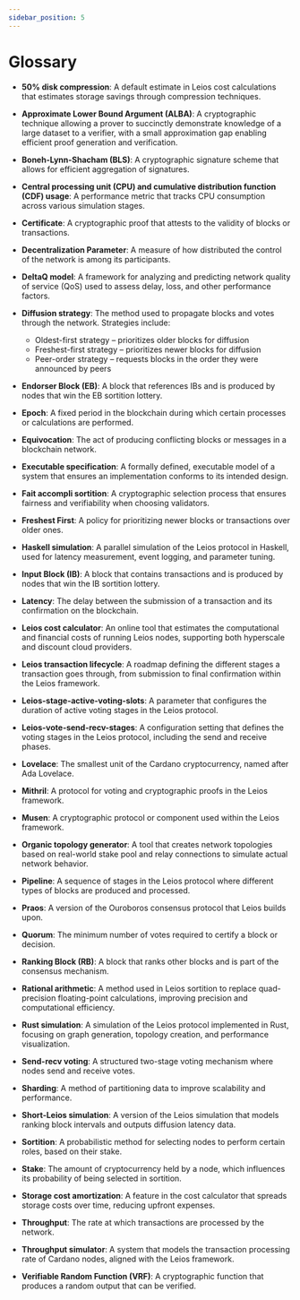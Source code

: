 ```yaml
---
sidebar_position: 5
---
```


# Glossary

- **50% disk compression**: A default estimate in Leios cost calculations that estimates storage savings through compression techniques.

- **Approximate Lower Bound Argument (ALBA)**: A cryptographic technique allowing a prover to succinctly demonstrate knowledge of a large dataset to a verifier, with a small approximation gap enabling efficient proof generation and verification.

- **Boneh-Lynn-Shacham (BLS)**: A cryptographic signature scheme that allows for efficient aggregation of signatures.

- **Central processing unit (CPU) and cumulative distribution function (CDF) usage**: A performance metric that tracks CPU consumption across various simulation stages.

- **Certificate**: A cryptographic proof that attests to the validity of blocks or transactions.

- **Decentralization Parameter**: A measure of how distributed the control of the network is among its participants.

- **DeltaQ model**: A framework for analyzing and predicting network quality of service (QoS) used to assess delay, loss, and other performance factors.

- **Diffusion strategy**: The method used to propagate blocks and votes through the network. Strategies include:
  - Oldest-first strategy – prioritizes older blocks for diffusion
  - Freshest-first strategy – prioritizes newer blocks for diffusion
  - Peer-order strategy – requests blocks in the order they were announced by peers

- **Endorser Block (EB)**: A block that references IBs and is produced by nodes that win the EB sortition lottery.

- **Epoch**: A fixed period in the blockchain during which certain processes or calculations are performed.

- **Equivocation**: The act of producing conflicting blocks or messages in a blockchain network.

- **Executable specification**: A formally defined, executable model of a system that ensures an implementation conforms to its intended design.

- **Fait accompli sortition**: A cryptographic selection process that ensures fairness and verifiability when choosing validators.

- **Freshest First**: A policy for prioritizing newer blocks or transactions over older ones.

- **Haskell simulation**: A parallel simulation of the Leios protocol in Haskell, used for latency measurement, event logging, and parameter tuning.

- **Input Block (IB)**: A block that contains transactions and is produced by nodes that win the IB sortition lottery.

- **Latency**: The delay between the submission of a transaction and its confirmation on the blockchain.

- **Leios cost calculator**: An online tool that estimates the computational and financial costs of running Leios nodes, supporting both hyperscale and discount cloud providers.

- **Leios transaction lifecycle**: A roadmap defining the different stages a transaction goes through, from submission to final confirmation within the Leios framework.

- **Leios-stage-active-voting-slots**: A parameter that configures the duration of active voting stages in the Leios protocol.

- **Leios-vote-send-recv-stages**: A configuration setting that defines the voting stages in the Leios protocol, including the send and receive phases.

- **Lovelace**: The smallest unit of the Cardano cryptocurrency, named after Ada Lovelace.

- **Mithril**: A protocol for voting and cryptographic proofs in the Leios framework.

- **Musen**: A cryptographic protocol or component used within the Leios framework.

- **Organic topology generator**: A tool that creates network topologies based on real-world stake pool and relay connections to simulate actual network behavior.

- **Pipeline**: A sequence of stages in the Leios protocol where different types of blocks are produced and processed.

- **Praos**: A version of the Ouroboros consensus protocol that Leios builds upon.

- **Quorum**: The minimum number of votes required to certify a block or decision.

- **Ranking Block (RB)**: A block that ranks other blocks and is part of the consensus mechanism.

- **Rational arithmetic**: A method used in Leios sortition to replace quad-precision floating-point calculations, improving precision and computational efficiency.

- **Rust simulation**: A simulation of the Leios protocol implemented in Rust, focusing on graph generation, topology creation, and performance visualization.

- **Send-recv voting**: A structured two-stage voting mechanism where nodes send and receive votes.

- **Sharding**: A method of partitioning data to improve scalability and performance.

- **Short-Leios simulation**: A version of the Leios simulation that models ranking block intervals and outputs diffusion latency data.

- **Sortition**: A probabilistic method for selecting nodes to perform certain roles, based on their stake.

- **Stake**: The amount of cryptocurrency held by a node, which influences its probability of being selected in sortition.

- **Storage cost amortization**: A feature in the cost calculator that spreads storage costs over time, reducing upfront expenses.

- **Throughput**: The rate at which transactions are processed by the network.

- **Throughput simulator**: A system that models the transaction processing rate of Cardano nodes, aligned with the Leios framework.

- **Verifiable Random Function (VRF)**: A cryptographic function that produces a random output that can be verified.
